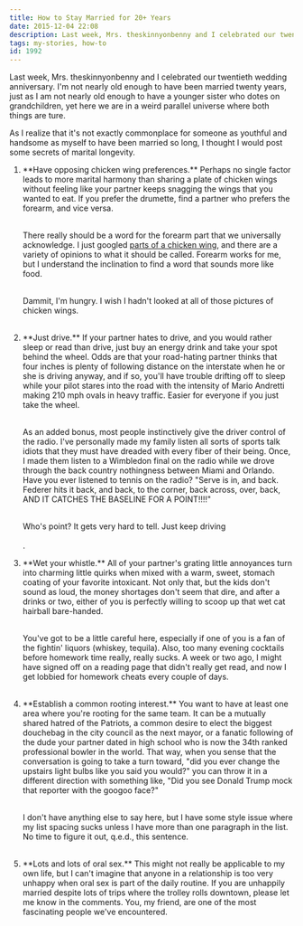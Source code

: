 ```yaml
---
title: How to Stay Married for 20+ Years
date: 2015-12-04 22:08
description: Last week, Mrs. theskinnyonbenny and I celebrated our twentieth wedding anniversary.  I'm not nearly old enough to have been married twenty years, just as I am not nearly old enough to have a younger sister who dotes on grandchildren, yet here we are in a weird parallel universe where both things are ture.
tags: my-stories, how-to
id: 1992
---
```

Last week, Mrs. theskinnyonbenny and I celebrated our twentieth wedding anniversary.  I'm not nearly old enough to have been married twenty years, just as I am not nearly old enough to have a younger sister who dotes on grandchildren, yet here we are in a weird parallel universe where both things are ture.

As I realize that it's not exactly commonplace for someone as youthful and handsome as myself to have been married so long, I thought I would post some secrets of marital longevity.

<ol><li>**Have opposing chicken wing preferences.**  Perhaps no single factor leads to more marital harmony than sharing a plate of chicken wings without feeling like your partner keeps snagging the wings that you wanted to eat.  If you prefer the drumette, find a partner who prefers the forearm, and vice versa.<br><br>

There really should be a word for the forearm part that we universally acknowledge.  I just googled <a href="https://www.google.com/search?q=parts+of+a+chicken+wing&tbm=isch&tbo=u&source=univ&sa=X&ved=0ahUKEwjUxaj77sLJAhVB7D4KHalSChUQsAQIHA&biw=1710&bih=731" target="_blank">parts of a chicken wing</a>, and there are a variety of opinions to what it should be called.  Forearm works for me, but I understand the inclination to find a word that sounds more like food.<br><br>

Dammit, I'm hungry.  I wish I hadn't looked at all of those pictures of chicken wings.<br><br>

</li><li>**Just drive.**  If your partner hates to drive, and you would rather sleep or read than drive, just buy an energy drink and take your spot behind the wheel.  Odds are that your road-hating partner thinks that four inches is plenty of following distance on the interstate when he or she is driving anyway, and if so, you'll have trouble drifting off to sleep while your pilot stares into the road with the intensity of Mario Andretti making 210 mph ovals in heavy traffic.  Easier for everyone if you just take the wheel.<br><br>

As an added bonus, most people instinctively give the driver control of the radio.  I've personally made my family listen all sorts of sports talk idiots that they must have dreaded with every fiber of their being.  Once, I made them listen to a Wimbledon final on the radio while we drove through the back country nothingness between Miami and Orlando.  Have you ever listened to tennis on the radio?  "Serve is in, and back.  Federer hits it back, and back, to the corner, back across, over, back, AND IT CATCHES THE BASELINE FOR A POINT!!!!"<br><br>

Who's point?  It gets very hard to tell.  Just keep driving<br><br>.

</li><li>**Wet your whistle.**  All of your partner's grating little annoyances turn into charming little quirks when mixed with a warm, sweet, stomach coating of your favorite intoxicant.  Not only that, but the kids don't sound as loud, the money shortages don't seem that dire, and after a drinks or two, either of you is perfectly willing to scoop up that wet cat hairball bare-handed.<br><br>

You've got to be a little careful here, especially if one of you is a fan of the fightin' liquors (whiskey, tequila).  Also, too many evening cocktails before homework time really, really sucks.  A week or two ago, I might have signed off on a reading page that didn't really get read, and now I get lobbied for homework cheats every couple of days.<br><br>

</li><li>**Establish a common rooting interest.**  You want to have at least one area where you're rooting for the same team.  It can be a mutually shared hatred of the Patriots, a common desire to elect the biggest douchebag in the city council as the next mayor, or a fanatic following of the dude your partner dated in high school who is now the 34th ranked professional bowler in the world.  That way, when you sense that the conversation is going to take a turn toward, "did you ever change the upstairs light bulbs like you said you would?" you can throw it in a different direction with something like, "Did you see Donald Trump mock that reporter with the googoo face?"<br><br>

I don't have anything else to say here, but I have some style issue where my list spacing sucks unless I have more than one paragraph in the list.  No time to figure it out, q.e.d., this sentence.<br><br>

</li><li>**Lots and lots of oral sex.**  This might not really be applicable to my own life, but I can't imagine that anyone in a relationship is too very unhappy when oral sex is part of the daily routine.  If you are unhappily married despite lots of trips where the trolley rolls downtown, please let me know in the comments.  You, my friend, are one of the most fascinating people we've encountered.<br><br>
</li></ul>

